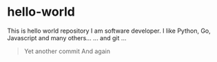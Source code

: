 # hello-world
This is hello world repository
I am software developer. I like Python, Go, Javascript and many others...
... and git ...
> Yet another commit
> And again
